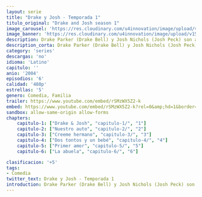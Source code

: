 ```yaml
---
layout: serie
title: "Drake y Josh - Temporada 1"
titulo_original: "Drake and Josh season 1"
image_carousel: 'https://res.cloudinary.com/u4innovation/image/upload/v1560809403/drake1-poster-min_tacptf.jpg'
image_banner: 'https://res.cloudinary.com/u4innovation/image/upload/v1560809403/drake-banner-min_o2aero.jpg'
description: Drake Parker (Drake Bell) y Josh Nichols (Josh Peck) son adolescentes que viven en San Diego, California que se vuelven hermanastros cuando la mamá de Drake, Audrey Parker (Nancy Sullivan), y el papá de Josh, Walter Nichols (Jonathan Goldstein), se casan.
description_corta: Drake Parker (Drake Bell) y Josh Nichols (Josh Peck) son adolescentes que viven en San Diego, California que se vuelven hermanastros cuando la mamá de Drake, Audrey Parker (Nancy Sullivan), y el papá de Josh, Walter Nichols (Jonathan Goldstein), se casan....
category: 'series'
descargas: 'no'
idioma: 'Latino'
capitulo: ''
anio: '2004'
episodios: '6'
calidad: '480p'
estrellas: '5'
genero: Comedia, Familia
trailer: https://www.youtube.com/embed/rSMzWX5Z2-k
embed: https://www.youtube.com/embed/rSMzWX5Z2-k?rel=0&amp;hd=1&border=0&wmode=opaque&enablejsapi=1&modestbranding=1&controls=1&showinfo=1
sandbox: allow-same-origin allow-forms 
chapters:
    capitulo-1: ["Drake & Josh", "capitulo-1/", "1"]
    capitulo-2: ["Nuestro auto", "capitulo-2/", "2"]
    capitulo-3: ["Creeme hermano", "capitulo-3/", "3"]
    capitulo-4: ["Dos tontos y un bebé", "capitulo-4/", "4"]
    capitulo-5: ["Primer amor", "capitulo-5/", "5"]
    capitulo-6: ["La abuela", "capitulo-6/", "6"]

clasificacion: '+5'
tags:
- Comedia
twitter_text: Drake y Josh - Temporada 1
introduction: Drake Parker (Drake Bell) y Josh Nichols (Josh Peck) son adolescentes que viven en San Diego, California que se vuelven hermanastros cuando la mamá de Drake, Audrey Parker (Nancy Sullivan), y el papá de Josh, Walter Nichols (Jonathan Goldstein), se casan....
---
```












